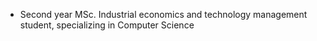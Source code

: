 - Second year MSc. Industrial economics and technology management student, specializing in Computer Science


<!---
henningolweus/henningolweus is a ✨ special ✨ repository because its `README.md` (this file) appears on your GitHub profile.
You can click the Preview link to take a look at your changes.
--->
